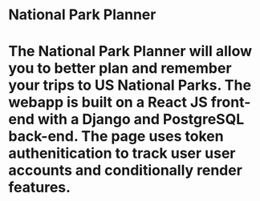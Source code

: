<h1>National Park Planner<h1>

The National Park Planner will allow you to better plan and remember your trips to US National Parks. The webapp is built on a React JS front-end with a Django and PostgreSQL back-end. The page uses token authenitication to track user user accounts and conditionally render features.
